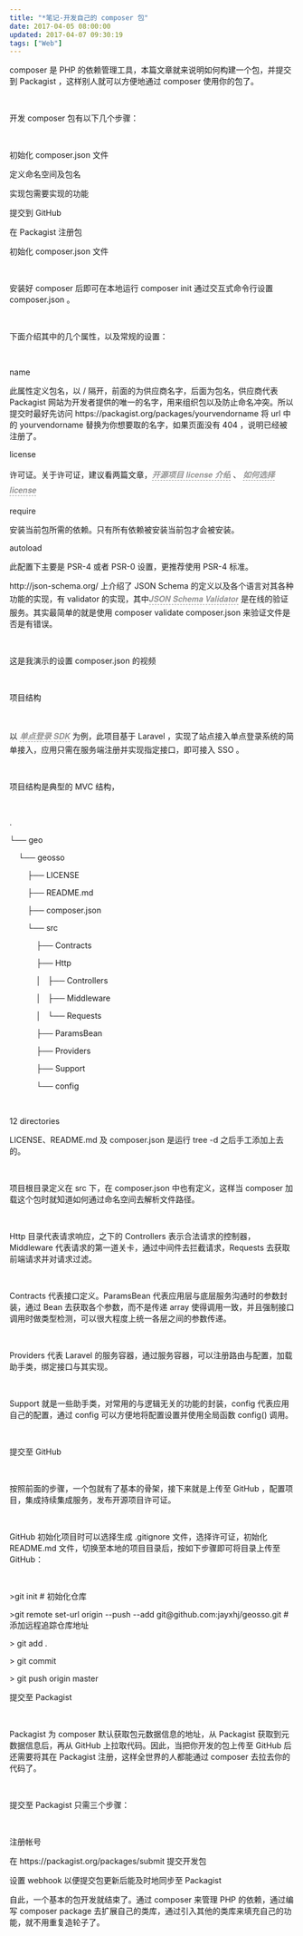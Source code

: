 ```yaml
---
title: "*笔记-开发自己的 composer 包"
date: 2017-04-05 08:00:00
updated: 2017-04-07 09:30:19
tags: ["Web"]
---
```

<p>composer 是 PHP 的依赖管理工具，本篇文章就来说明如何构建一个包，并提交到 Packagist ，这样别人就可以方便地通过 composer 使用你的包了。</p><p><br/></p><p>开发 composer 包有以下几个步骤：</p><p><br/></p><p>初始化 composer.json 文件</p><p>定义命名空间及包名</p><p>实现包需要实现的功能</p><p>提交到 GitHub</p><p>在 Packagist 注册包</p><p>初始化 composer.json 文件</p><p><br/></p><p>安装好 composer 后即可在本地运行 composer init 通过交互式命令行设置 composer.json 。</p><p><br/></p><p>下面介绍其中的几个属性，以及常规的设置：</p><p><br/></p><p>name&nbsp;</p><p>此属性定义包名，以 / 隔开，前面的为供应商名字，后面为包名，供应商代表 Packagist 网站为开发者提供的唯一的名字，用来组织包以及防止命名冲突。所以提交时最好先访问 https://packagist.org/packages/yourvendorname 将 url 中的 yourvendorname 替换为你想要取的名字，如果页面没有 404 ，说明已经被注册了。</p><p>license&nbsp;</p><p>许可证。关于许可证，建议看两篇文章，<a href="http://choosealicense.com/" target="_blank" rel="nofollow,noindex" style="color: rgb(148, 148, 148); text-decoration: none; transition: 0.25s; outline: 0px; border-bottom: 1px dashed rgb(148, 148, 148); font-style: italic; font-weight: bold; font-family: &quot;Helvetica Neue&quot;, Helvetica, Tahoma, Arial, STXihei, &quot;Microsoft YaHei&quot;, 微软雅黑, sans-serif; line-height: 27.2px; white-space: normal; widows: 1; background-color: rgb(254, 254, 254);">开源项目 license 介绍</a><span style="color: rgb(51, 51, 51); font-family: &quot;Helvetica Neue&quot;, Helvetica, Tahoma, Arial, STXihei, &quot;Microsoft YaHei&quot;, 微软雅黑, sans-serif; line-height: 27.2px; widows: 1; background-color: rgb(254, 254, 254);">&nbsp;、&nbsp;</span><a href="http://www.ruanyifeng.com/blog/2011/05/how_to_choose_free_software_licenses.html" target="_blank" rel="nofollow,noindex" style="color: rgb(148, 148, 148); text-decoration: none; transition: 0.25s; outline: none 0px; border-bottom: 1px dashed rgb(148, 148, 148); font-style: italic; font-weight: bold; font-family: &quot;Helvetica Neue&quot;, Helvetica, Tahoma, Arial, STXihei, &quot;Microsoft YaHei&quot;, 微软雅黑, sans-serif; line-height: 27.2px; white-space: normal; widows: 1; background-color: rgb(254, 254, 254);">如何选择 license</a></p><p>require&nbsp;</p><p>安装当前包所需的依赖。只有所有依赖被安装当前包才会被安装。</p><p>autoload&nbsp;</p><p>此配置下主要是 PSR-4 或者 PSR-0 设置，更推荐使用 PSR-4 标准。</p><p>http://json-schema.org/ 上介绍了 JSON Schema 的定义以及各个语言对其各种功能的实现，有 validator 的实现，其中<a href="http://www.jsonschemavalidator.net/" target="_blank" rel="nofollow,noindex" style="color: rgb(148, 148, 148); text-decoration: none; transition: 0.25s; outline: none 0px; border-bottom: 1px dashed rgb(148, 148, 148); font-style: italic; font-weight: bold; font-family: &quot;Helvetica Neue&quot;, Helvetica, Tahoma, Arial, STXihei, &quot;Microsoft YaHei&quot;, 微软雅黑, sans-serif; line-height: 27.2px; text-indent: 16px; white-space: normal; widows: 1; background-color: rgb(254, 254, 254);">JSON Schema Validator</a><span style="color: rgb(51, 51, 51); font-family: &quot;Helvetica Neue&quot;, Helvetica, Tahoma, Arial, STXihei, &quot;Microsoft YaHei&quot;, 微软雅黑, sans-serif; line-height: 27.2px; text-indent: 16px; widows: 1; background-color: rgb(254, 254, 254);">&nbsp;</span>是在线的验证服务。其实最简单的就是使用 composer validate composer.json 来验证文件是否是有错误。</p><p><br/></p><p>这是我演示的设置 composer.json 的视频</p><p><br/></p><p>项目结构</p><p><br/></p><p>以 <a href="https://packagist.org/packages/geosso/geosso" target="_blank" rel="nofollow,noindex" style="color: rgb(148, 148, 148); text-decoration: none; transition: 0.25s; outline: none 0px; border-bottom: 1px dashed rgb(148, 148, 148); font-style: italic; font-weight: bold; font-family: &quot;Helvetica Neue&quot;, Helvetica, Tahoma, Arial, STXihei, &quot;Microsoft YaHei&quot;, 微软雅黑, sans-serif; line-height: 27.2px; text-indent: 16px; white-space: normal; widows: 1; background-color: rgb(254, 254, 254);">单点登录 SDK</a>&nbsp;为例，此项目基于 Laravel ，实现了站点接入单点登录系统的简单接入，应用只需在服务端注册并实现指定接口，即可接入 SSO 。</p><p><br/></p><p>项目结构是典型的 MVC 结构，</p><p><br/></p><p>.</p><p>└── geo</p><p>&nbsp; &nbsp; └── geosso</p><p>&nbsp; &nbsp; &nbsp; &nbsp; ├── LICENSE</p><p>&nbsp; &nbsp; &nbsp; &nbsp; ├── README.md</p><p>&nbsp; &nbsp; &nbsp; &nbsp; ├── composer.json</p><p>&nbsp; &nbsp; &nbsp; &nbsp; └── src</p><p>&nbsp; &nbsp; &nbsp; &nbsp; &nbsp; &nbsp; ├── Contracts</p><p>&nbsp; &nbsp; &nbsp; &nbsp; &nbsp; &nbsp; ├── Http</p><p>&nbsp; &nbsp; &nbsp; &nbsp; &nbsp; &nbsp; │ &nbsp; ├── Controllers</p><p>&nbsp; &nbsp; &nbsp; &nbsp; &nbsp; &nbsp; │ &nbsp; ├── Middleware</p><p>&nbsp; &nbsp; &nbsp; &nbsp; &nbsp; &nbsp; │ &nbsp; └── Requests</p><p>&nbsp; &nbsp; &nbsp; &nbsp; &nbsp; &nbsp; ├── ParamsBean</p><p>&nbsp; &nbsp; &nbsp; &nbsp; &nbsp; &nbsp; ├── Providers</p><p>&nbsp; &nbsp; &nbsp; &nbsp; &nbsp; &nbsp; ├── Support</p><p>&nbsp; &nbsp; &nbsp; &nbsp; &nbsp; &nbsp; └── config</p><p><br/></p><p>12 directories</p><p>LICENSE、README.md 及 composer.json 是运行 tree -d 之后手工添加上去的。</p><p><br/></p><p>项目根目录定义在 src 下，在 composer.json 中也有定义，这样当 composer 加载这个包时就知道如何通过命名空间去解析文件路径。</p><p><br/></p><p>Http 目录代表请求响应，之下的 Controllers 表示合法请求的控制器，Middleware 代表请求的第一道关卡，通过中间件去拦截请求，Requests 去获取前端请求并对请求过滤。</p><p><br/></p><p>Contracts 代表接口定义。ParamsBean 代表应用层与底层服务沟通时的参数封装，通过 Bean 去获取各个参数，而不是传递 array 使得调用一致，并且强制接口调用时做类型检测，可以很大程度上统一各层之间的参数传递。</p><p><br/></p><p>Providers 代表 Laravel 的服务容器，通过服务容器，可以注册路由与配置，加载助手类，绑定接口与其实现。</p><p><br/></p><p>Support 就是一些助手类，对常用的与逻辑无关的功能的封装，config 代表应用自己的配置，通过 config 可以方便地将配置设置并使用全局函数 config() 调用。</p><p><br/></p><p>提交至 GitHub</p><p><br/></p><p>按照前面的步骤，一个包就有了基本的骨架，接下来就是上传至 GitHub ，配置项目，集成持续集成服务，发布开源项目许可证。</p><p><br/></p><p>GitHub 初始化项目时可以选择生成 .gitignore 文件，选择许可证，初始化 README.md 文件，切换至本地的项目目录后，按如下步骤即可将目录上传至 GitHub：</p><p><br/></p><p>&gt;git init # 初始化仓库</p><p>&gt;git remote set-url origin --push --add git@github.com:jayxhj/geosso.git # 添加远程追踪仓库地址</p><p>&gt; git add .</p><p>&gt; git commit</p><p>&gt; git push origin master</p><p>提交至 Packagist</p><p><br/></p><p>Packagist 为 composer 默认获取包元数据信息的地址，从 Packagist 获取到元数据信息后，再从 GitHub 上拉取代码。因此，当把你开发的包上传至 GitHub 后还需要将其在 Packagist 注册，这样全世界的人都能通过 composer 去拉去你的代码了。</p><p><br/></p><p>提交至 Packagist 只需三个步骤：</p><p><br/></p><p>注册帐号</p><p>在 https://packagist.org/packages/submit 提交开发包</p><p>设置 webhook 以便提交包更新后能及时地同步至 Packagist</p><p>自此，一个基本的包开发就结束了。通过 composer 来管理 PHP 的依赖，通过编写 composer package 去扩展自己的类库，通过引入其他的类库来填充自己的功能，就不用重复造轮子了。</p><p><br/></p>
